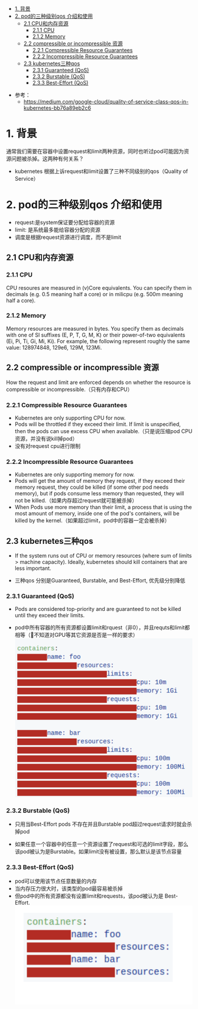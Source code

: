 <!-- TOC -->

- [1. 背景](#1-背景)
- [2. pod的三种级别qos 介绍和使用](#2-pod的三种级别qos-介绍和使用)
    - [2.1 CPU和内存资源](#21-cpu和内存资源)
        - [2.1.1 CPU](#211-cpu)
        - [2.1.2 Memory](#212-memory)
    - [2.2 compressible or incompressible 资源](#22-compressible-or-incompressible-资源)
        - [2.2.1 Compressible Resource Guarantees](#221-compressible-resource-guarantees)
        - [2.2.2 Incompressible Resource Guarantees](#222-incompressible-resource-guarantees)
    - [2.3 kubernetes三种qos](#23-kubernetes三种qos)
        - [2.3.1 Guaranteed (QoS)](#231-guaranteed-qos)
        - [2.3.2 Burstable (QoS)](#232-burstable-qos)
        - [2.3.3 Best-Effort (QoS)](#233-best-effort-qos)

<!-- /TOC -->

* 参考：
    * https://medium.com/google-cloud/quality-of-service-class-qos-in-kubernetes-bb76a89eb2c6

# 1. 背景

通常我们需要在容器中设置request和limit两种资源，同时也听过pod可能因为资源问题被杀掉。这两种有何关系？

* kubernetes 根据上诉request和limit设置了三种不同级别的qos（Quality of Service）

# 2. pod的三种级别qos 介绍和使用
* request:是system保证要分配给容器的资源
* limit: 是系统最多能给容器分配的资源
* 调度是根据request资源进行调度，而不是limit

## 2.1 CPU和内存资源
### 2.1.1 CPU
CPU resoures are measured in (v)Core equivalents. You can specify them in decimals (e.g. 0.5 meaning half a core) or in milicpu (e.g. 500m meaning half a core).

### 2.1.2 Memory
Memory resources are measured in bytes. You specify them as decimals with one of SI suffixes (E, P, T, G, M, K) or their power-of-two equivalents (Ei, Pi, Ti, Gi, Mi, Ki). For example, the following represent roughly the same value: 128974848, 129e6, 129M, 123Mi.

## 2.2 compressible or incompressible 资源
How the request and limit are enforced depends on whether the resource is compressible or incompressible.（只有内存和CPU）

### 2.2.1 Compressible Resource Guarantees
* Kubernetes are only supporting CPU for now.
* Pods will be throttled if they exceed their limit. If limit is unspecified, then the pods can use excess CPU when available.（只是说压缩pod CPU 资源，并没有说kill掉pod）
* 没有对request cpu进行限制

### 2.2.2 Incompressible Resource Guarantees
* Kubernetes are only supporting memory for now.
* Pods will get the amount of memory they request, if they exceed their memory request, they could be killed (if some other pod needs memory), but if pods consume less memory than requested, they will not be killed.（如果内存超过request就可能被杀掉）
* When Pods use more memory than their limit, a process that is using the most amount of memory, inside one of the pod's containers, will be killed by the kernel.（如果超过limit，pod中的容器一定会被杀掉）


## 2.3 kubernetes三种qos
* If the system runs out of CPU or memory resources (where sum of limits > machine capacity). Ideally, kubernetes should kill containers that are less important.

* 三种qos 分别是Guaranteed, Burstable, and Best-Effort, 优先级分别降低

### 2.3.1 Guaranteed (QoS)
* Pods are considered top-priority and are guaranteed to not be killed until they exceed their limits.

* pod中所有容器的所有资源都设置limit和rquest（非0），并且requts和limit都相等（不知道对GPU等其它资源是否是一样的要求）
![](./images/2019-11-25-14-50-40.png)


### 2.3.2 Burstable (QoS)
* 只用当Best-Effort pods 不存在并且Burstable pod超过request请求时就会杀掉pod

* 如果任意一个容器中的任意一个资源设置了request和可选的limit字段，那么该pod被认为是Burstable。如果limit没有被设置，那么默认是该节点容量


### 2.3.3 Best-Effort (QoS)
* pod可以使用该节点任意数量的内存
* 当内存压力很大时，该类型的pod最容易被杀掉
* 但pod中的所有资源都没有设置limit和requests，该pod被认为是 Best-Effort.
![](./images/2019-11-25-15-05-50.png)
